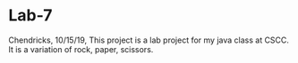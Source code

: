 # Lab-7
Chendricks, 10/15/19, This project is a lab project for my java class at CSCC. It is a variation of rock, paper, scissors.
